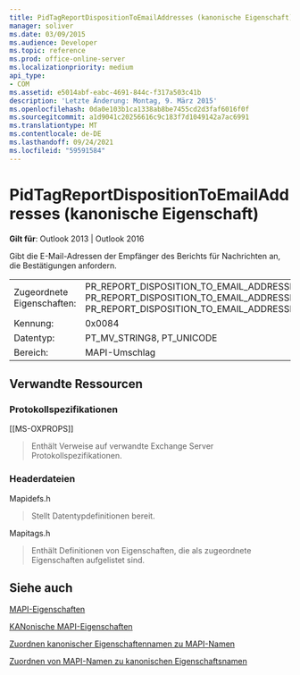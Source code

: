```yaml
---
title: PidTagReportDispositionToEmailAddresses (kanonische Eigenschaft)
manager: soliver
ms.date: 03/09/2015
ms.audience: Developer
ms.topic: reference
ms.prod: office-online-server
ms.localizationpriority: medium
api_type:
- COM
ms.assetid: e5014abf-eabc-4691-844c-f317a503c41b
description: 'Letzte Änderung: Montag, 9. März 2015'
ms.openlocfilehash: 0da0e103b1ca1338ab8be7455cd2d3faf6016f0f
ms.sourcegitcommit: a1d9041c20256616c9c183f7d1049142a7ac6991
ms.translationtype: MT
ms.contentlocale: de-DE
ms.lasthandoff: 09/24/2021
ms.locfileid: "59591584"
---
```

# <a name="pidtagreportdispositiontoemailaddresses-canonical-property"></a>PidTagReportDispositionToEmailAddresses (kanonische Eigenschaft)

  
  
**Gilt für**: Outlook 2013 | Outlook 2016 
  
Gibt die E-Mail-Adressen der Empfänger des Berichts für Nachrichten an, die Bestätigungen anfordern.
  
|||
|:-----|:-----|
|Zugeordnete Eigenschaften:  <br/> |PR_REPORT_DISPOSITION_TO_EMAIL_ADDRESSES, PR_REPORT_DISPOSITION_TO_EMAIL_ADDRESSES_A, PR_REPORT_DISPOSITION_TO_EMAIL_ADDRESSES_W  <br/> |
|Kennung:  <br/> |0x0084  <br/> |
|Datentyp:  <br/> |PT_MV_STRING8, PT_UNICODE  <br/> |
|Bereich:  <br/> |MAPI-Umschlag  <br/> |
   
## <a name="related-resources"></a>Verwandte Ressourcen

### <a name="protocol-specifications"></a>Protokollspezifikationen

[[MS-OXPROPS]] 
  
> Enthält Verweise auf verwandte Exchange Server Protokollspezifikationen.
    
### <a name="header-files"></a>Headerdateien

Mapidefs.h
  
> Stellt Datentypdefinitionen bereit.
    
Mapitags.h
  
> Enthält Definitionen von Eigenschaften, die als zugeordnete Eigenschaften aufgelistet sind.
    
## <a name="see-also"></a>Siehe auch



[MAPI-Eigenschaften](mapi-properties.md)
  
[KANonische MAPI-Eigenschaften](mapi-canonical-properties.md)
  
[Zuordnen kanonischer Eigenschaftennamen zu MAPI-Namen](mapping-canonical-property-names-to-mapi-names.md)
  
[Zuordnen von MAPI-Namen zu kanonischen Eigenschaftsnamen](mapping-mapi-names-to-canonical-property-names.md)

